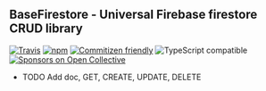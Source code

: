 ## BaseFirestore - Universal Firebase firestore CRUD library

[![Travis](https://img.shields.io/travis/vugga/base-firestore.svg?maxAge=2592000)](https://travis-ci.org/vugga/base-firestore)
[![npm](https://img.shields.io/npm/dt/@vuga/base-firestore.svg)](http://www.npmtrends.com/@vuga/base-firestore)
[![Commitizen friendly](https://img.shields.io/badge/commitizen-friendly-brightgreen.svg)](http://commitizen.github.io/cz-cli/)
![TypeScript compatible](https://img.shields.io/badge/typescript-compatible-brightgreen.svg)
[![Sponsors on Open Collective](https://opencollective.com/vuga/sponsors/badge.svg)](#sponsors)

- TODO Add doc, GET, CREATE, UPDATE, DELETE

